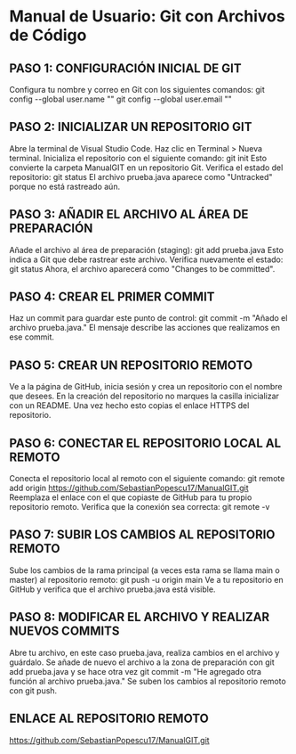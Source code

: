 # Manual de Usuario: Git con Archivos de Código

## PASO 1: CONFIGURACIÓN INICIAL DE GIT
Configura tu nombre y correo en Git con los siguientes comandos: 
git config --global user.name ""
git config --global user.email ""

## PASO 2: INICIALIZAR UN REPOSITORIO GIT
Abre la terminal de Visual Studio Code.
Haz clic en Terminal > Nueva terminal.
Inicializa el repositorio con el siguiente comando: git init
Esto convierte la carpeta ManualGIT en un repositorio Git.
Verifica el estado del repositorio: git status
El archivo prueba.java aparece como "Untracked" porque no está rastreado aún.

## PASO 3: AÑADIR EL ARCHIVO AL ÁREA DE PREPARACIÓN
Añade el archivo al área de preparación (staging): git add prueba.java
Esto indica a Git que debe rastrear este archivo.
Verifica nuevamente el estado: git status
Ahora, el archivo aparecerá como "Changes to be committed".

## PASO 4: CREAR EL PRIMER COMMIT
Haz un commit para guardar este punto de control: git commit -m "Añado el archivo prueba.java."
El mensaje describe las acciones que realizamos en ese commit.

## PASO 5: CREAR UN REPOSITORIO REMOTO
Ve a la página de GitHub, inicia sesión y crea un repositorio con el nombre que desees. 
En la creación del repositorio no marques la casilla inicializar con un README.
Una vez hecho esto copias el enlace HTTPS del repositorio.

## PASO 6: CONECTAR EL REPOSITORIO LOCAL AL REMOTO
Conecta el repositorio local al remoto con el siguiente comando: git remote add origin https://github.com/SebastianPopescu17/ManualGIT.git
Reemplaza el enlace con el que copiaste de GitHub para tu propio repositorio remoto.
Verifica que la conexión sea correcta: git remote -v

## PASO 7: SUBIR LOS CAMBIOS AL REPOSITORIO REMOTO
Sube los cambios de la rama principal (a veces esta rama se llama main o master) al repositorio remoto: git push -u origin main
Ve a tu repositorio en GitHub y verifica que el archivo prueba.java está visible.

## PASO 8: MODIFICAR EL ARCHIVO Y REALIZAR NUEVOS COMMITS
Abre tu archivo, en este caso prueba.java, realiza cambios en el archivo y guárdalo.
Se añade de nuevo el archivo a la zona de preparación con git add prueba.java y se hace otra vez git commit -m "He agregado otra función al archivo prueba.java."
Se suben los cambios al repositorio remoto con git push.

## ENLACE AL REPOSITORIO REMOTO
https://github.com/SebastianPopescu17/ManualGIT.git

